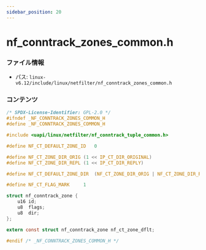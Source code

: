 ```yaml
---
sidebar_position: 20
---
```

# nf_conntrack_zones_common.h

### ファイル情報

- パス: `linux-v6.12/include/linux/netfilter/nf_conntrack_zones_common.h`

### コンテンツ

```h
/* SPDX-License-Identifier: GPL-2.0 */
#ifndef _NF_CONNTRACK_ZONES_COMMON_H
#define _NF_CONNTRACK_ZONES_COMMON_H

#include <uapi/linux/netfilter/nf_conntrack_tuple_common.h>

#define NF_CT_DEFAULT_ZONE_ID	0

#define NF_CT_ZONE_DIR_ORIG	(1 << IP_CT_DIR_ORIGINAL)
#define NF_CT_ZONE_DIR_REPL	(1 << IP_CT_DIR_REPLY)

#define NF_CT_DEFAULT_ZONE_DIR	(NF_CT_ZONE_DIR_ORIG | NF_CT_ZONE_DIR_REPL)

#define NF_CT_FLAG_MARK		1

struct nf_conntrack_zone {
	u16	id;
	u8	flags;
	u8	dir;
};

extern const struct nf_conntrack_zone nf_ct_zone_dflt;

#endif /* _NF_CONNTRACK_ZONES_COMMON_H */

```
